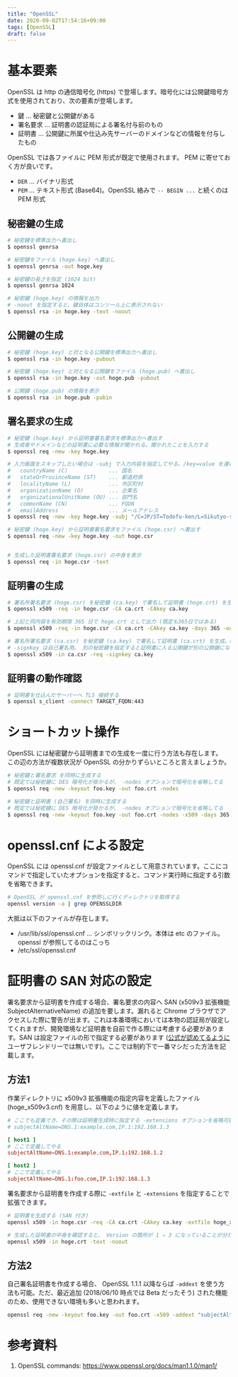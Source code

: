 ```yaml
---
title: "OpenSSL"
date: 2020-09-02T17:54:16+09:00
tags: [OpenSSL]
draft: false
---
```


# 基本要素
OpenSSL は http の通信暗号化 (https) で登場します。暗号化には公開鍵暗号方式を使用されており、次の要素が登場します。

* 鍵 ... 秘密鍵と公開鍵がある
* 署名要求 ... 証明書の認証局による署名付与前のもの
* 証明書 ... 公開鍵に所属や仕込み先サーバーのドメインなどの情報を付与したもの

OpenSSL では各ファイルに PEM 形式が既定で使用されます。 PEM に寄せておく方が良いです。

* `DER` ... バイナリ形式
* `PEM` ... テキスト形式 (Base64)。OpenSSL 絡みで `-- BEGIN ...` と続くのは PEM 形式

## 秘密鍵の生成

```bash
# 秘密鍵を標準出力へ書出し
$ openssl genrsa

# 秘密鍵をファイル (hoge.key) へ書出し
$ openssl genrsa -out hoge.key

# 秘密鍵の長さを指定 (1024 bit)
$ openssl genrsa 1024

# 秘密鍵 (hoge.key) の情報を出力
# -noout を指定すると、鍵自体はコンソール上に表示されない
$ openssl rsa -in hoge.key -text -noout

```

## 公開鍵の生成

```bash
# 秘密鍵 (hoge.key) と対となる公開鍵を標準出力へ書出し
$ openssl rsa -in hoge.key -pubout

# 秘密鍵 (hoge.key) と対となる公開鍵をファイル (hoge.pub) へ書出し
$ openssl rsa -in hoge.key -out hoge.pub -pubout

# 公開鍵 (hoge.pub) の情報を表示
$ openssl rsa -in hoge.pub -pubin
```

## 署名要求の生成

```bash
# 秘密鍵 (hoge.key) から証明書署名要求を標準出力へ書出す
# 生成者やドメインなどの証明書に必要な情報が聞かれる。聞かれたことを入力する
$ openssl req -new -key hoge.key

# 入力画面をスキップしたい場合は -subj で入力内容を指定してやる。/key=value を連ねて記入する
#   countryName (C)             ... 国名
#   stateOrProvinceName (ST)    ... 都道府県
#   localityName (L)            ... 市区町村
#   organizationName (O)        ... 企業名
#   organizationalUnitName (OU) ... 部門名
#   commonName (CN)             ... FQDN
#   emailAddress                ... メールアドレス
$ openssl req -new -key hoge.key -subj "/C=JP/ST=Todofu-ken/L=Sikutyo-son/O=Company/OU=Section/CN=example.com/emailAddress=admin@example.com"

# 秘密鍵 (hoge.key) から証明書署名要求をファイル (hoge.csr) へ書出す
$ openssl req -new -key hoge.key -out hoge.csr


# 生成した証明書署名要求 (hoge.csr) の中身を表示
$ openssl req -in hoge.csr -text
```

## 証明書の生成

```bash
# 署名所署名要求 (hoge.csr) を秘密鍵 (ca.key) で署名して証明書 (hoge.crt) を生成
$ openssl x509 -req -in hoge.csr -CA ca.crt -CAkey ca.key

# 上記と同内容を有効期限 365 日で hoge.crt として出力 (既定も365日ではある)
$ openssl x509 -req -in hoge.csr -CA ca.crt -CAkey ca.key -days 365 -out hoge.crt

# 署名所署名要求 (ca.csr) を秘密鍵 (ca.key) で署名して証明書 (ca.crt) を生成。CAフラグが立つ。
# -signkey は自己署名用。 別の秘密鍵を指定すると証明書に入る公開鍵が別の公開鍵になってしまう。
$ openssl x509 -in ca.csr -req -signkey ca.key
```

## 証明書の動作確認

```bash
# 証明書を仕込んだサーバーへ TLS 接続する
$ openssl s_client -connect TARGET_FQDN:443
```

# ショートカット操作
OpenSSL には秘密鍵から証明書までの生成を一度に行う方法も存在します。  
この辺の方法が複数状況が OpenSSL の分かりずらいところと言えましょうか。

```bash
# 秘密鍵と署名要求 を同時に生成する
# 既定では秘密鍵に DES 暗号化が掛かるが、 -nodes オプションで暗号化を省略してる
$ openssl req -new -keyout foo.key -out foo.crt -nodes

# 秘密鍵と証明書 (自己署名) を同時に生成する
# 既定では秘密鍵に DES 暗号化が掛かるが、 -nodes オプションで暗号化を省略してる
$ openssl req -new -keyout foo.key -out foo.crt -nodes -x509 -days 365
```

# openssl.cnf による設定
OpenSSL には openssl.cnf が設定ファイルとして用意されています。ここにコマンドで指定していたオプションを指定すると、コマンド実行時に指定する引数を省略できます。

```bash
# OpenSSL が openssl.cnf を参照しに行くディレクトリを取得する
openssl version -a | grep OPENSSLDIR
```

大抵は以下のファイルが存在します。

* /usr/lib/ssl/openssl.cnf ... シンボリックリンク。本体は etc のファイル。openssl が参照してるのはこっち
* /etc/ssl/openssl.cnf

# 証明書の SAN 対応の設定
署名要求から証明書を作成する場合、署名要求の内容へ SAN (x509v3 拡張機能 SubjectAlternativeName) の追加を要します。漏れると Chrome ブラウザでアクセスした際に警告が出ます。これは本番環境においては本物の認証局が設定してくれますが、開発環境など証明書を自前で作る際には考慮する必要があります。SAN は設定ファイルの形で指定する必要があります ([公式が認めてるように](https://www.openssl.org/docs/man1.0.2/man1/openssl-req.html#BUGS) ユーザフレンドリーでは無いです)。ここでは制約下で一番マシだった方法を記載します。

## 方法1
作業ディレクトリに x509v3 拡張機能の指定内容を定義したファイル (hoge_x509v3.cnf) を用意し、以下のように値を定義します。

```conf
# ここでも定義でき、その際は証明書生成時に指定する -extensions オプションを省略可能。ただ、指定する方が好み。
# subjectAltName=DNS.1:example.com,IP.1:192.168.1.3

[ host1 ]
# ここで定義してやる
subjectAltName=DNS.1:example.com,IP.1:192.168.1.2

[ host2 ]
# ここで定義してやる
subjectAltName=DNS.1:foo.com,IP.1:192.168.1.3
```

署名要求から証明書を作成する際に `-extfile` と `-extensions` を指定することで拡張できます。

```bash
# 証明書を生成する (SAN 付き)
openssl x509 -in hoge.csr -req -CA ca.crt -CAkey ca.key -extfile hoge_x509v3.cnf -extensions host1

# 生成した証明書の中身を確認すると、 Version の箇所が 1 ⇒ 3 になっていることが分かる
openssl x509 -in hoge.crt -text -noout
```

## 方法2
自己署名証明書を作成する場合、 OpenSSL 1.1.1 以降ならば `-addext` を使う方法も可能。ただ、最近追加 (2018/06/10 時点では Beta だったそう) された機能のため、使用できない環境も多いと思われます。

```bash
openssl req -new -keyout foo.key -out foo.crt -x509 -addext "subjectAltName=DNS.1:example.com"
```

# 参考資料
1. OpenSSL commands: https://www.openssl.org/docs/man1.1.0/man1/